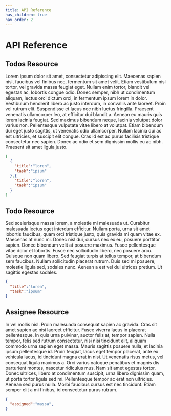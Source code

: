 ```yaml
---
title: API Reference
has_children: true
nav_order: 2
---
```


# API Reference

## Todos Resource

Lorem ipsum dolor sit amet, consectetur adipiscing elit. Maecenas sapien nisl, faucibus vel finibus nec, fermentum sit amet velit. Etiam vestibulum nisl tortor, vel gravida massa feugiat eget. Nullam enim tortor, blandit vel egestas ac, lobortis congue odio. Donec semper, nibh ut condimentum aliquam, lectus orci dictum orci, in fermentum ipsum lorem in dolor. Vestibulum hendrerit libero ac justo interdum, in convallis ante laoreet. Proin vel rutrum elit. Suspendisse et lacus nec nibh luctus fringilla. Praesent venenatis ullamcorper leo, at efficitur dui blandit a. Aenean eu mauris quis lorem lacinia feugiat. Sed maximus bibendum neque, lacinia volutpat dolor varius non. Pellentesque vulputate vitae libero at volutpat. Etiam bibendum dui eget justo sagittis, ut venenatis odio ullamcorper. Nullam lacinia dui ac est ultricies, et suscipit elit congue. Cras id est ac purus facilisis tristique consectetur nec sapien. Donec ac odio et sem dignissim mollis eu ac nibh. Praesent sit amet ligula justo.

```json
[
  {
    "title":"loren",     
    "task":"ipsum"
  },{
    "title":"loren",     
    "task":"ipsum"
  }
]
```

## Todo Resource

Sed scelerisque massa lorem, a molestie mi malesuada ut. Curabitur malesuada lectus eget interdum efficitur. Nullam porta, urna sit amet lobortis faucibus, quam orci tristique justo, quis gravida mi quam vitae ex. Maecenas at nunc mi. Donec nisl dui, cursus nec ex eu, posuere porttitor sapien. Donec bibendum velit at posuere maximus. Fusce pellentesque vitae dolor et lobortis. Fusce nec sollicitudin libero, nec posuere arcu. Quisque non quam libero. Sed feugiat turpis at tellus tempor, at bibendum sem faucibus. Nullam sollicitudin placerat rutrum. Duis sed mi posuere, molestie ligula sed, sodales nunc. Aenean a est vel dui ultrices pretium. Ut sagittis egestas sodales.

```json
{
  "title":"loren",     
  "task":"ipsum"
}
```

## Assignee Resource

In vel mollis nisl. Proin malesuada consequat sapien ac gravida. Cras sit amet sapien ac nisi laoreet efficitur. Fusce viverra lacus in placerat pellentesque. In quis urna pulvinar, auctor felis at, tempor sapien. Nulla tempor, felis sed rutrum consectetur, nisi nisi tincidunt elit, aliquam commodo urna sapien eget massa. Mauris sagittis posuere nulla, et lacinia ipsum pellentesque id. Proin feugiat, lacus eget tempor placerat, ante ex vehicula lacus, id tincidunt magna erat in nisi. Ut venenatis risus metus, vel consequat ligula maximus a. Orci varius natoque penatibus et magnis dis parturient montes, nascetur ridiculus mus. Nam sit amet egestas tortor. Donec ultrices, libero at condimentum suscipit, urna libero dignissim quam, ut porta tortor ligula sed mi. Pellentesque tempor ac erat non ultricies. Aenean sed purus nulla. Morbi faucibus cursus est nec tincidunt. Etiam semper elit a mi finibus, id consectetur purus rutrum.

```json
{
  "assigned":"massa",     
}
```

